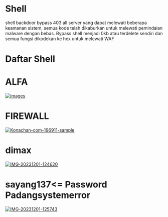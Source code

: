 # Shell 
shell backdoor bypass 403 all server yang dapat melewati beberapa keamanan sistem, semua kode telah dikaburkan untuk melewati pemindaian malware dengan bebas. Bypass shell menjadi 0kb atau terdelete sendiri dan semua fungsi dikodekan ke hex untuk melewati WAF
# Daftar Shell 
# ALFA 
<a href="https://imgbb.com/"><img src="https://i.ibb.co/NpXxpgW/images.jpg" alt="images" border="0" /></a>
# FIREWALL 
<a href="https://ibb.co/j3bJGJp"><img src="https://i.ibb.co/ZcG2K2Z/Konachan-com-196911-sample.jpg" alt="Konachan-com-196911-sample" border="0" /></a>
# dimax  
<a href="https://ibb.co/4WwfGcp"><img src="https://i.ibb.co/p26P8gd/IMG-20231201-124620.jpg" alt="IMG-20231201-124620" border="0" /></a>
# sayang137<= Password Padangsystemerror
<a href="https://ibb.co/rtHzPbX"><img src="https://i.ibb.co/n0jY23K/IMG-20231201-125743.jpg" alt="IMG-20231201-125743" border="0" /></a>
